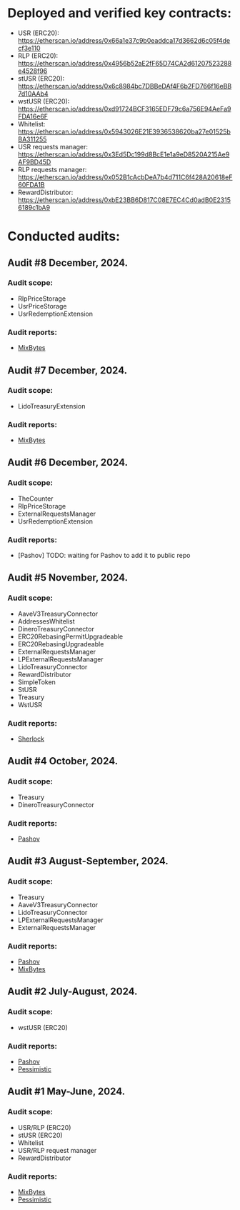 # Deployed and verified key contracts:
* USR (ERC20): https://etherscan.io/address/0x66a1e37c9b0eaddca17d3662d6c05f4decf3e110
* RLP (ERC20): https://etherscan.io/address/0x4956b52aE2fF65D74CA2d61207523288e4528f96
* stUSR (ERC20): https://etherscan.io/address/0x6c8984bc7DBBeDAf4F6b2FD766f16eBB7d10AAb4
* wstUSR (ERC20): https://etherscan.io/address/0xd91724BCF3165EDF79c6a756E94AeFa9FDA16e6F
* Whitelist: https://etherscan.io/address/0x5943026E21E3936538620ba27e01525bBA311255
* USR requests manager: https://etherscan.io/address/0x3Ed5Dc199d8BcE1e1a9eD8520A215Ae9AF9BD45D
* RLP requests manager: https://etherscan.io/address/0x052B1cAcbDeA7b4d711C6f428A20618eF60FDA1B
* RewardDistributor: https://etherscan.io/address/0xbE23BB6D817C08E7EC4Cd0adB0E23156189c1bA9

# Conducted audits:
## Audit #8 December, 2024. 
### Audit scope: 
* RlpPriceStorage
* UsrPriceStorage
* UsrRedemptionExtension
### Audit reports:
* [MixBytes](https://github.com/mixbytes/audits_public/tree/master/Resolv/PoR%20Oracles)

## Audit #7 December, 2024. 
### Audit scope: 
* LidoTreasuryExtension
### Audit reports:
* [MixBytes](https://github.com/mixbytes/audits_public/tree/master/Resolv/Treasury%20Extension)

## Audit #6 December, 2024. 
### Audit scope: 
* TheCounter
* RlpPriceStorage
* ExternalRequestsManager
* UsrRedemptionExtension
### Audit reports:
* [Pashov] TODO: waiting for Pashov to add it to public repo

## Audit #5 November, 2024.
### Audit scope: 
* AaveV3TreasuryConnector
* AddressesWhitelist
* DineroTreasuryConnector
* ERC20RebasingPermitUpgradeable
* ERC20RebasingUpgradeable
* ExternalRequestsManager
* LPExternalRequestsManager
* LidoTreasuryConnector
* RewardDistributor
* SimpleToken
* StUSR
* Treasury
* WstUSR
### Audit reports:
* [Sherlock](https://github.com/sherlock-protocol/sherlock-reports/blob/main/audits/2024.12.02%20-%20Final%20-%20Resolv%20Core%20Audit%20Report.pdf)

## Audit #4 October, 2024. 
### Audit scope: 
* Treasury
* DineroTreasuryConnector
### Audit reports:
* [Pashov](https://github.com/pashov/audits/blob/master/team/pdf/Resolv-security-review-October.pdf)

## Audit #3 August-September, 2024. 
### Audit scope: 
* Treasury
* AaveV3TreasuryConnector
* LidoTreasuryConnector
* LPExternalRequestsManager
* ExternalRequestsManager
### Audit reports:
* [Pashov](https://github.com/pashov/audits/blob/master/team/pdf/Resolv-security-review-August.pdf)
* [MixBytes](https://github.com/mixbytes/audits_public/tree/master/Resolv/Treasury)

## Audit #2 July-August, 2024. 
### Audit scope: 
* wstUSR (ERC20)
### Audit reports:
* [Pashov](https://github.com/pashov/audits/blob/master/team/pdf/Resolv-security-review.pdf)
* [Pessimistic](https://github.com/pessimistic-io/audits/blob/main/Resolv%20WstUSR%20Security%20Analysis%20by%20Pessimistic.pdf)

## Audit #1 May-June, 2024.
### Audit scope: 
* USR/RLP (ERC20)
* stUSR (ERC20)
* Whitelist
* USR/RLP request manager
* RewardDistributor
### Audit reports:
* [MixBytes](https://github.com/mixbytes/audits_public/tree/master/Resolv/stUSR)
* [Pessimistic](https://github.com/pessimistic-io/audits/blob/main/Resolv%20Security%20Analysis%20by%20Pessimistic.pdf)
